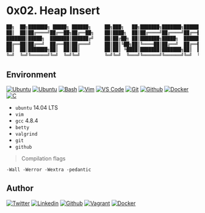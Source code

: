# 0x02. Heap Insert

```c
██╗  ██╗███████╗ █████╗ ██████╗     ██╗███╗   ██╗███████╗███████╗██████╗ ████████╗
██║  ██║██╔════╝██╔══██╗██╔══██╗    ██║████╗  ██║██╔════╝██╔════╝██╔══██╗╚══██╔══╝
███████║█████╗  ███████║██████╔╝    ██║██╔██╗ ██║███████╗█████╗  ██████╔╝   ██║
██╔══██║██╔══╝  ██╔══██║██╔═══╝     ██║██║╚██╗██║╚════██║██╔══╝  ██╔══██╗   ██║
██║  ██║███████╗██║  ██║██║         ██║██║ ╚████║███████║███████╗██║  ██║   ██║
╚═╝  ╚═╝╚══════╝╚═╝  ╚═╝╚═╝         ╚═╝╚═╝  ╚═══╝╚══════╝╚══════╝╚═╝  ╚═╝   ╚═╝
```

## Environment

[![Ubuntu](https://img.shields.io/static/v1?label=&message=Ubuntu&color=E95420&logo=Ubuntu&logoColor=E95420&labelColor=2F333A)](https://ubuntu.com/)<!-- ubuntu -->
[![Ubuntu](https://img.shields.io/static/v1?label=&message=Kali%20Linux&color=557C94&logo=Kali%20Linux&logoColor=557C94&labelColor=2F333A)](https://www.kali.org/)<!-- kali linux -->
[![Bash](https://img.shields.io/static/v1?label=&message=GNU%20Bash&color=4EAA25&logo=GNU%20Bash&logoColor=4EAA25&labelColor=2F333A)](https://www.gnu.org/software/bash/)<!-- bash -->
[![Vim](https://img.shields.io/static/v1?label=&message=Vim&color=019733&logo=Vim&logoColor=019733&labelColor=2F333A)](https://www.vim.org/)<!-- vim -->
[![VS Code](https://img.shields.io/static/v1?label=&message=Visual%20Studio%20Code&color=007ACC&logo=Visual%20Studio%20Code&logoColor=007ACC&labelColor=2F333A)](https://code.visualstudio.com/)<!-- vs code -->
[![Git](https://img.shields.io/static/v1?label=&message=Git&color=F05032&logo=Git&logoColor=F05032&labelColor=2F333A)](https://git-scm.com/)<!-- git -->
[![Github](https://img.shields.io/static/v1?label=&message=GitHub&color=181717&logo=GitHub&logoColor=f2f2f2&labelColor=2F333A)](https://github.com)<!-- github -->
[![Docker](https://img.shields.io/static/v1?label=&message=Docker&color=2496ED&logo=Docker&labelColor=2F333A)](https://hub.docker.com)<!-- docker -->
[![C](https://img.shields.io/static/v1?label=&message=C%20Language&color=5C6BC0&logo=c&logoColor=A8B9CC&labelColor=2F333A)](https://www.cprogramming.com/)<!-- c -->

- `ubuntu` 14.04 LTS
- `vim`
- `gcc` 4.8.4
- `betty`
- `valgrind`
- `git`
- `github`

> Compilation flags

`-Wall -Werror -Wextra -pedantic`

## Author

<!-- twitter -->
[![Twitter](https://img.shields.io/twitter/follow/ralex_uy?style=social)](https://twitter.com/ralex_uy) <!-- linkedin --> [![Linkedin](https://img.shields.io/badge/LinkedIn-+28K-blue?style=social&logo=linkedin)](https://www.linkedin.com/in/ronald-rivero/) <!-- github --> [![Github](https://img.shields.io/github/followers/ralexrivero?style=social)](https://github.com/ralexrivero/) <!-- vagrant --> [![Vagrant](https://img.shields.io/static/v1?label=&message=Vagrant%20Profile&color=1868F2&logo=vagrant&labelColor=2F333A)](https://app.vagrantup.com/ralexrivero) <!-- docker --> [![Docker](https://img.shields.io/static/v1?label=&message=Docker%20Profile&color=2496ED&logo=Docker&labelColor=2F333A)](https://hub.docker.com/u/ralexrivero)
